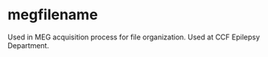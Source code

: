 # megfilename
Used in MEG acquisition process for file organization. Used at CCF Epilepsy Department.
